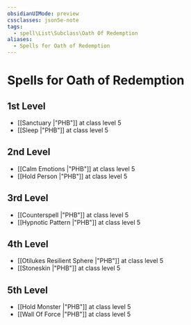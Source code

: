 ```yaml
---
obsidianUIMode: preview
cssclasses: json5e-note
tags:
  - spell\List\Subclass\Oath Of Redemption
aliases:
  - Spells for Oath of Redemption
---
```

# Spells for Oath of Redemption

## 1st Level

- [[Sanctuary \|"PHB"]] at class level 5
- [[Sleep \|"PHB"]] at class level 5

## 2nd Level

- [[Calm Emotions \|"PHB"]] at class level 5
- [[Hold Person \|"PHB"]] at class level 5

## 3rd Level

- [[Counterspell \|"PHB"]] at class level 5
- [[Hypnotic Pattern \|"PHB"]] at class level 5

## 4th Level

- [[Otilukes Resilient Sphere \|"PHB"]] at class level 5
- [[Stoneskin \|"PHB"]] at class level 5

## 5th Level

- [[Hold Monster \|"PHB"]] at class level 5
- [[Wall Of Force \|"PHB"]] at class level 5
